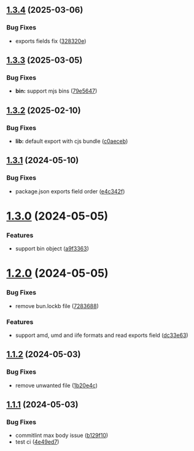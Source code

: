 ## [1.3.4](https://github.com/AbdUlHamedMaree/lbundle/compare/v1.3.3...v1.3.4) (2025-03-06)


### Bug Fixes

* exports fields fix ([328320e](https://github.com/AbdUlHamedMaree/lbundle/commit/328320e96651f4c1225cdb4e134030ff4abececf))

## [1.3.3](https://github.com/AbdUlHamedMaree/lbundle/compare/v1.3.2...v1.3.3) (2025-03-05)


### Bug Fixes

* **bin:** support mjs bins ([79e5647](https://github.com/AbdUlHamedMaree/lbundle/commit/79e5647936952507faa80f97b5ed26bc27770071))

## [1.3.2](https://github.com/AbdUlHamedMaree/lbundle/compare/v1.3.1...v1.3.2) (2025-02-10)


### Bug Fixes

* **lib:** default export with cjs bundle ([c0aeceb](https://github.com/AbdUlHamedMaree/lbundle/commit/c0aeceb05852425e794ec93cd5b10487743500d8))

## [1.3.1](https://github.com/AbdUlHamedMaree/lbundle/compare/v1.3.0...v1.3.1) (2024-05-10)


### Bug Fixes

* package.json exports field order ([e4c342f](https://github.com/AbdUlHamedMaree/lbundle/commit/e4c342f6b583c4d2f239eab55546171b4be59c25))

# [1.3.0](https://github.com/AbdUlHamedMaree/lbundle/compare/v1.2.0...v1.3.0) (2024-05-05)


### Features

* support bin object ([a9f3363](https://github.com/AbdUlHamedMaree/lbundle/commit/a9f33633d8f57d072e91acbd47f1326f35486b19))

# [1.2.0](https://github.com/AbdUlHamedMaree/lbundle/compare/v1.1.2...v1.2.0) (2024-05-05)


### Bug Fixes

* remove bun.lockb file ([7283688](https://github.com/AbdUlHamedMaree/lbundle/commit/72836882ddc6cc1a87a79e573ffa3e7ff4380b19))


### Features

* support amd, umd and iife formats and read exports field ([dc33e63](https://github.com/AbdUlHamedMaree/lbundle/commit/dc33e637921a0d3e6a0544e0457df60ae4e03596))

## [1.1.2](https://github.com/AbdUlHamedMaree/lbundle/compare/v1.1.1...v1.1.2) (2024-05-03)

### Bug Fixes

- remove unwanted file ([1b20e4c](https://github.com/AbdUlHamedMaree/lbundle/commit/1b20e4cff196dd1c811304582d20293db3133ed6))

## [1.1.1](https://github.com/AbdUlHamedMaree/lbundle/compare/v1.1.0...v1.1.1) (2024-05-03)

### Bug Fixes

- commitlint max body issue ([b129f10](https://github.com/AbdUlHamedMaree/lbundle/commit/b129f106a59c9c7043c7ee728d0b677d9ec28ba5))
- test ci ([4e49ed7](https://github.com/AbdUlHamedMaree/lbundle/commit/4e49ed723091dd624e0b5f5f8b4c568427c8291d))
